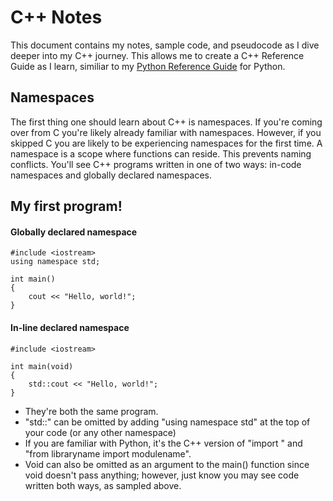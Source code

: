 # C++ Notes

This document contains my notes, sample code, and pseudocode as I dive deeper into my C++ journey. This allows me to create a C++ Reference Guide as I learn, similiar to my [Python Reference Guide](https://github.com/TypicalRandomNerd/python-reference-guide) for Python.



## Namespaces
The first thing one should learn about C++ is namespaces. If you're coming over from C you're likely already familiar with namespaces. However, if you skipped C you are likely to be experiencing namespaces for the first time. A namespace is a scope where functions can reside. This prevents naming conflicts. You'll see C++ programs written in one of two ways: in-code namespaces and globally declared namespaces.


## My first program!
#### Globally declared namespace

    #include <iostream>
    using namespace std;

    int main()
    {
        cout << "Hello, world!";
    }


#### In-line declared namespace

    #include <iostream>

    int main(void)
    {
        std::cout << "Hello, world!";
    }

* They're both the same program.
* "std::" can be omitted by adding "using namespace std" at the top of your code (or any other namespace)
 * If you are familiar with Python, it's the C++ version of "import <libraryname>" and "from libraryname import modulename".
* Void can also be omitted as an argument to the main() function since void doesn't pass anything; however, just know you may see code written both ways, as sampled above.

